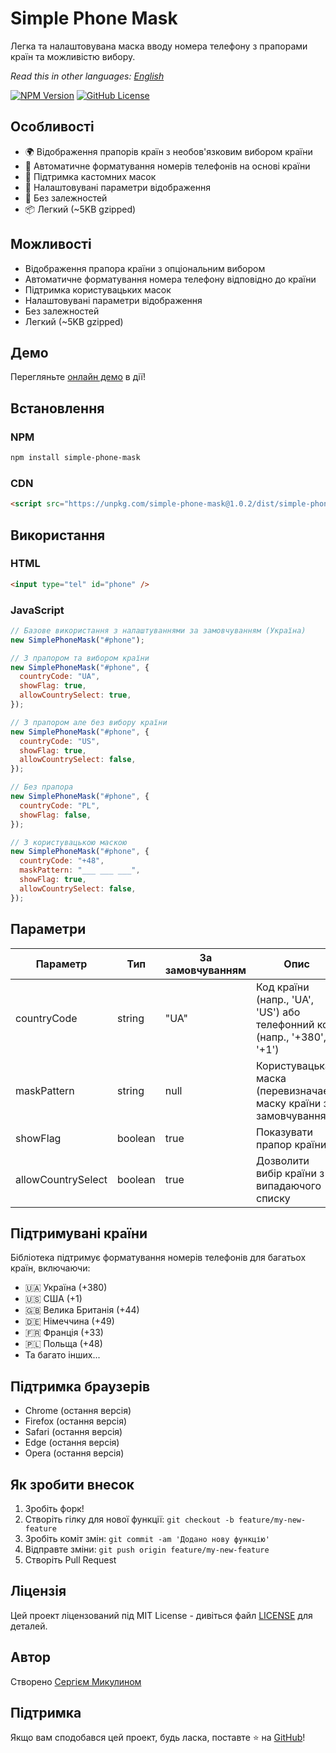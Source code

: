 # Simple Phone Mask

Легка та налаштовувана маска вводу номера телефону з прапорами країн та можливістю вибору.

_Read this in other languages: [English](readme.md)_

[![NPM Version](https://img.shields.io/npm/v/simple-phone-mask.svg)](https://www.npmjs.com/package/simple-phone-mask)
[![GitHub License](https://img.shields.io/github/license/mykulyncom/simple-phone-mask)](https://github.com/mykulyncom/simple-phone-mask/blob/main/LICENSE)

## Особливості

- 🌍 Відображення прапорів країн з необов'язковим вибором країни
- 📱 Автоматичне форматування номерів телефонів на основі країни
- 🎯 Підтримка кастомних масок
- 🎨 Налаштовувані параметри відображення
- 🚀 Без залежностей
- 📦 Легкий (~5KB gzipped)

## Можливості

- Відображення прапора країни з опціональним вибором
- Автоматичне форматування номера телефону відповідно до країни
- Підтримка користувацьких масок
- Налаштовувані параметри відображення
- Без залежностей
- Легкий (~5KB gzipped)

## Демо

Перегляньте [онлайн демо](https://mykulyn.com/simple-phone-mask/) в дії!

## Встановлення

### NPM

```bash
npm install simple-phone-mask
```

### CDN

```html
<script src="https://unpkg.com/simple-phone-mask@1.0.2/dist/simple-phone-mask.min.js"></script>
```

## Використання

### HTML

```html
<input type="tel" id="phone" />
```

### JavaScript

```javascript
// Базове використання з налаштуваннями за замовчуванням (Україна)
new SimplePhoneMask("#phone");

// З прапором та вибором країни
new SimplePhoneMask("#phone", {
  countryCode: "UA",
  showFlag: true,
  allowCountrySelect: true,
});

// З прапором але без вибору країни
new SimplePhoneMask("#phone", {
  countryCode: "US",
  showFlag: true,
  allowCountrySelect: false,
});

// Без прапора
new SimplePhoneMask("#phone", {
  countryCode: "PL",
  showFlag: false,
});

// З користувацькою маскою
new SimplePhoneMask("#phone", {
  countryCode: "+48",
  maskPattern: "___ ___ ___",
  showFlag: true,
  allowCountrySelect: false,
});
```

## Параметри

| Параметр           | Тип     | За замовчуванням | Опис                                                                    |
| ------------------ | ------- | ---------------- | ----------------------------------------------------------------------- |
| countryCode        | string  | "UA"             | Код країни (напр., 'UA', 'US') або телефонний код (напр., '+380', '+1') |
| maskPattern        | string  | null             | Користувацька маска (перевизначає маску країни за замовчуванням)        |
| showFlag           | boolean | true             | Показувати прапор країни                                                |
| allowCountrySelect | boolean | true             | Дозволити вибір країни з випадаючого списку                             |

## Підтримувані країни

Бібліотека підтримує форматування номерів телефонів для багатьох країн, включаючи:

- 🇺🇦 Україна (+380)
- 🇺🇸 США (+1)
- 🇬🇧 Велика Британія (+44)
- 🇩🇪 Німеччина (+49)
- 🇫🇷 Франція (+33)
- 🇵🇱 Польща (+48)
- Та багато інших...

## Підтримка браузерів

- Chrome (остання версія)
- Firefox (остання версія)
- Safari (остання версія)
- Edge (остання версія)
- Opera (остання версія)

## Як зробити внесок

1. Зробіть форк!
2. Створіть гілку для нової функції: `git checkout -b feature/my-new-feature`
3. Зробіть коміт змін: `git commit -am 'Додано нову функцію'`
4. Відправте зміни: `git push origin feature/my-new-feature`
5. Створіть Pull Request

## Ліцензія

Цей проект ліцензований під MIT License - дивіться файл [LICENSE](LICENSE) для деталей.

## Автор

Створено [Сергієм Микулином](https://github.com/mykulyncom)

## Підтримка

Якщо вам сподобався цей проект, будь ласка, поставте ⭐️ на [GitHub](https://github.com/mykulyncom/simple-phone-mask)!
